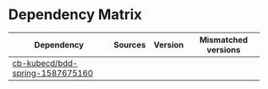 # Dependency Matrix

Dependency | Sources | Version | Mismatched versions
---------- | ------- | ------- | -------------------
[cb-kubecd/bdd-spring-1587675160](https://github.com/cb-kubecd/bdd-spring-1587675160.git) |  | []() | 
